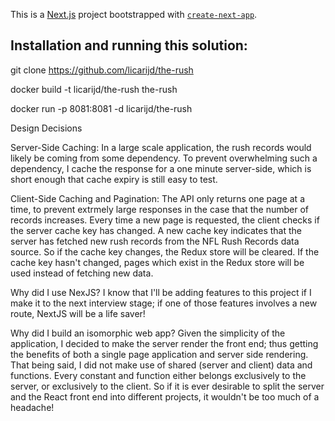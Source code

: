 This is a [Next.js](https://nextjs.org/) project bootstrapped with [`create-next-app`](https://github.com/vercel/next.js/tree/canary/packages/create-next-app).


## **Installation and running this solution:** 

git clone https://github.com/licarijd/the-rush

docker build -t licarijd/the-rush the-rush

docker run -p 8081:8081 -d licarijd/the-rush


Design Decisions

Server-Side Caching:
In a large scale application, the rush records would likely be coming from some dependency. To prevent overwhelming such a dependency, I cache the response for a one minute server-side,
which is short enough that cache expiry is still easy to test. 

Client-Side Caching and Pagination:
The API only returns one page at a time, to prevent extrmely large responses in the case that the number of records increases. Every time a new page is requested, the client checks if the server cache key has changed. A new cache key indicates that the server has fetched new rush records from the NFL Rush Records data source. So if the cache key changes, the Redux store will be cleared. If the cache key hasn't changed, pages which exist in the Redux store will be used instead of fetching new data.

Why did I use NexJS?
I know that I'll be adding features to this project if I make it to the next interview stage; if one of those features involves a new route, NextJS will be a life saver!

Why did I build an isomorphic web app?
Given the simplicity of the application, I decided to make the server render the front end; thus getting the benefits of both a single page application and server side rendering. That being said, I did not make use of shared (server and client) data and functions. Every constant and function either belongs exclusively to the server, or exclusively to the client. So if it is ever desirable to split the server and the React front end into different projects, it wouldn't be too much of a headache!
